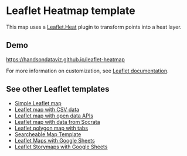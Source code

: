 # Leaflet Heatmap template
This map uses a [Leaflet.Heat](https://github.com/Leaflet/Leaflet.heat) plugin
to transform points into a heat layer.

## Demo
https://handsondataviz.github.io/leaflet-heatmap

For more information on customization, see [Leaflet documentation](https://leafletjs.com/).

## See other Leaflet templates
* [Simple Leaflet map](https://github.com/HandsOnDataViz/leaflet-map-simple)
* [Leaflet map with CSV data](https://github.com/HandsOnDataViz/leaflet-map-csv)
* [Leaflet map with open data APIs](https://github.com/HandsOnDataViz/leaflet-maps-open-data-apis)
* [Leaflet map with data from Socrata](https://github.com/HandsOnDataViz/leaflet-socrata)
* [Leaflet polygon map with tabs](https://github.com/HandsOnDataViz/leaflet-map-polygon-tabs)
* [Searcheable Map Template](https://github.com/HandsOnDataViz/searchable-map-template-csv)
* [Leaflet Maps with Google Sheets](https://github.com/HandsOnDataViz/leaflet-maps-with-google-sheets)
* [Leaflet Storymaps with Google Sheets](https://github.com/HandsOnDataViz/leaflet-storymaps-with-google-sheets)
